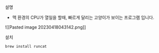 설명
- 맥 환경의 CPU가 열일을 할때, 빠르게 달리는 고양이가 보이는 프로그램 입니다.

![[Pasted image 20230418043142.png]]

설치
```
brew install runcat
```

